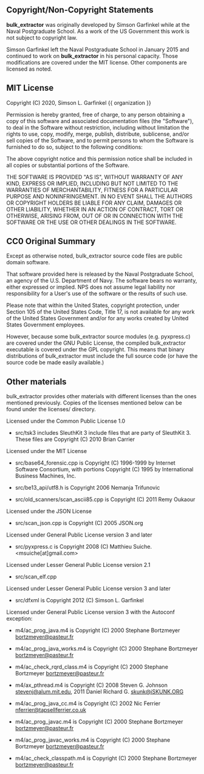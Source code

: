 ## Copyright/Non-Copyright Statements

**bulk_extractor** was originally developed by Simson Garfinkel while at
the Naval Postgraduate School. As a work of the US Government this
work is not subject to copyright law.

Simson Garfinkel left the Naval Postgraduate School in January 2015
and continued to work on **bulk_extractor** in his personal
capacity. Those modifications are covered under the MIT license. Other
components are licensed as noted.

## MIT License

Copyright (C) 2020, Simson L. Garfinkel {{ organization }}

Permission is hereby granted, free of charge, to any person obtaining a copy
of this software and associated documentation files (the "Software"), to deal
in the Software without restriction, including without limitation the rights
to use, copy, modify, merge, publish, distribute, sublicense, and/or sell
copies of the Software, and to permit persons to whom the Software is
furnished to do so, subject to the following conditions:

The above copyright notice and this permission notice shall be included in all
copies or substantial portions of the Software.

THE SOFTWARE IS PROVIDED "AS IS", WITHOUT WARRANTY OF ANY KIND,
EXPRESS OR IMPLIED, INCLUDING BUT NOT LIMITED TO THE WARRANTIES OF
MERCHANTABILITY, FITNESS FOR A PARTICULAR PURPOSE AND NONINFRINGEMENT.
IN NO EVENT SHALL THE AUTHORS OR COPYRIGHT HOLDERS BE LIABLE FOR ANY CLAIM,
DAMAGES OR OTHER LIABILITY, WHETHER IN AN ACTION OF CONTRACT, TORT OR
OTHERWISE, ARISING FROM, OUT OF OR IN CONNECTION WITH THE SOFTWARE OR THE USE
OR OTHER DEALINGS IN THE SOFTWARE.

## CC0 Original Summary

Except as otherwise noted, bulk_extractor source code files are public domain
software. 

That software provided here is released by the Naval Postgraduate
School, an agency of the U.S. Department of Navy.  The software bears
no warranty, either expressed or implied. NPS does not assume legal
liability nor responsibility for a User's use of the software or the
results of such use.

Please note that within the United States, copyright protection, under
Section 105 of the United States Code, Title 17, is not available for
any work of the United States Government and/or for any works created
by United States Government employees. 

However, because some bulk_extractor source modules (e.g. pyxpress.c)
are covered under the GNU Public License, the compiled bulk_extractor
executable is covered under the GPL copyright. This means that binary
distributions of bulk_extractor must include the full source code (or
have the source code be made easily available.)

## Other materials

bulk_extractor provides other materials with different licenses than the
ones mentioned previously. Copies of the licenses mentioned below can be
found under the licenses/ directory.

Licensed under the Common Public License 1.0

* src/tsk3 includes SleuthKit 3 include files that are party of
SleuthKit 3. These files are  Copyright (C) 2010 Brian Carrier


Licensed under the MIT License

* src/base64_forensic.cpp is Copyright (C) 1996-1999 by Internet Software Consortium, with
 portions Copyright (C) 1995 by International Business Machines, Inc.

* src/be13_api/utf8.h is Copyright 2006 Nemanja Trifunovic

* src/old_scanners/scan_ascii85.cpp is Copyright (C) 2011 Remy Oukaour


Licensed under the JSON License

* src/scan_json.cpp is Copyright (C) 2005 JSON.org


Licensed under General Public License version 3 and later

* src/pyxpress.c is Copyright 2008 (C) Matthieu Suiche. <msuiche[at]gmail.com> 


Licensed under Lesser General Public License version 2.1

* src/scan_elf.cpp


Licensed under Lesser General Public License version 3 and later

* src/dfxml is Copyright 2012 (C) Simson L. Garfinkel


Licensed under General Public License version 3 with the Autoconf exception:

* m4/ac_prog_java.m4 is Copyright (C) 2000 Stephane Bortzmeyer <bortzmeyer@pasteur.fr>

* m4/ac_prog_java_works.m4 is Copyright (C) 2000 Stephane Bortzmeyer <bortzmeyer@pasteur.fr>

* m4/ac_check_rqrd_class.m4 is Copyright (C) 2000 Stephane Bortzmeyer <bortzmeyer@pasteur.fr>

* m4/ax_pthread.m4 is Copyright (C) 2008 Steven G. Johnson <stevenj@alum.mit.edu>,
 2011 Daniel Richard G. <skunk@iSKUNK.ORG>

* m4/ac_prog_java_cc.m4 is Copyright (C) 2002 Nic Ferrier <nferrier@tapsellferrier.co.uk>

* m4/ac_prog_javac.m4 is Copyright (C) 2000 Stephane Bortzmeyer <bortzmeyer@pasteur.fr>

* m4/ac_prog_javac_works.m4 is Copyright (C) 2000 Stephane Bortzmeyer <bortzmeyer@pasteur.fr>

* m4/ac_check_classpath.m4 is Copyright (C) 2000 Stephane Bortzmeyer <bortzmeyer@pasteur.fr>

